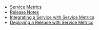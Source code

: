 * [Service Metrics](../index.html)
* [Release Notes](../release-notes.html)
* [Integrating a Service with Service Metrics](../author.html)
* [Deploying a Release with Service Metrics](../operator.html)
